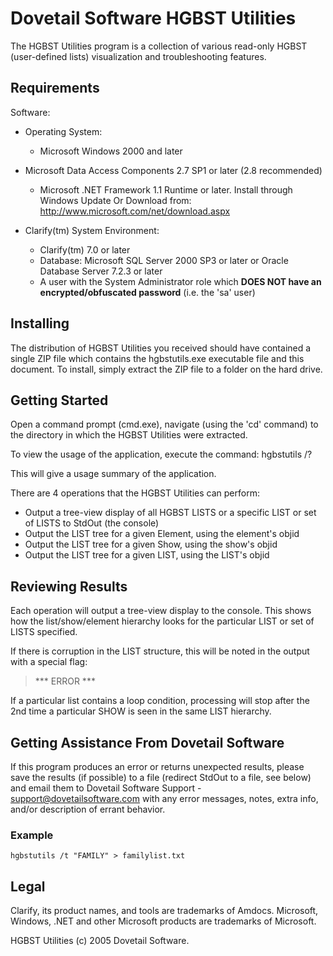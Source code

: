 # Dovetail Software HGBST Utilities #

The HGBST Utilities program is a collection of various read-only HGBST (user-defined lists) visualization and troubleshooting features. 

## Requirements ##

Software:

*   Operating System:
    *    Microsoft Windows 2000 and later
*   Microsoft Data Access Components 2.7 SP1 or later (2.8 recommended) 
	*    Microsoft .NET Framework 1.1 Runtime or later. Install through Windows Update Or Download from: http://www.microsoft.com/net/download.aspx
	
*   Clarify(tm) System Environment:
	*    Clarify(tm) 7.0 or later 
	*    Database:	Microsoft SQL Server 2000 SP3 or later or Oracle Database Server 7.2.3 or later 
	*    A user with the System Administrator role which **DOES NOT have an encrypted/obfuscated password** (i.e. the 'sa' user)

## Installing ##
The distribution of HGBST Utilities you received should have contained
a single ZIP file which contains the hgbstutils.exe executable file 
and this document. To install, simply extract the ZIP file to a folder on
the hard drive.

## Getting Started ##
Open a command prompt (cmd.exe), navigate (using the 'cd' command) to 
the directory in which the HGBST Utilities were extracted.

To view the usage of the application, execute the command:
	hgbstutils /?

This will give a usage summary of the application.

There are 4 operations that the HGBST Utilities can perform:

*   Output a tree-view display of all HGBST LISTS or a specific LIST or set of LISTS to StdOut (the console)
*   Output the LIST tree for a given Element, using the element's objid
*   Output the LIST tree for a given Show, using the show's objid
*   Output the LIST tree for a given LIST, using the LIST's objid

## Reviewing Results ##

Each operation will output a tree-view display to the console. This shows how the list/show/element hierarchy
looks for the particular LIST or set of LISTS specified.

If there is corruption in the LIST structure, this will be noted in the output with a special flag:
> \*\*\* ERROR \*\*\*

If a particular list contains a loop condition, processing will stop after the 2nd time a particular SHOW is seen
in the same LIST hierarchy.

## Getting Assistance From Dovetail Software ##
If this program produces an error or returns unexpected results, please save the results (if possible) to a file (redirect StdOut to a file, see below) and email them to Dovetail Software Support - support@dovetailsoftware.com with any error messages, notes, extra info, and/or description of errant behavior.

### Example ###

	hgbstutils /t "FAMILY" > familylist.txt

## Legal ##
Clarify, its product names, and tools are trademarks of Amdocs. Microsoft, Windows, .NET and other Microsoft products are trademarks of Microsoft.

HGBST Utilities (c) 2005 Dovetail Software. 